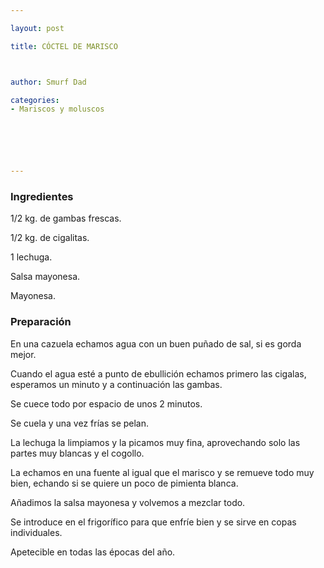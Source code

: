 ```yaml
---

layout: post

title: CÓCTEL DE MARISCO



author: Smurf Dad

categories:
- Mariscos y moluscos






---
```


<h3>Ingredientes</h3>

1/2 kg. de gambas frescas.

1/2 kg. de cigalitas.

1 lechuga.

Salsa mayonesa.

Mayonesa.

<h3>Preparación</h3>

En una cazuela echamos agua con un buen puñado de sal, si es gorda mejor.

Cuando el agua esté a punto de ebullición echamos primero las cigalas, esperamos un minuto y a continuación las gambas.

Se cuece todo por espacio de unos 2 minutos.

Se cuela y una vez frías se pelan.

La lechuga la limpiamos y la picamos muy fina, aprovechando solo las partes muy blancas y el cogollo.

La echamos en una fuente al igual que el marisco y se remueve todo muy bien, echando si se quiere un poco de pimienta blanca.

Añadimos la salsa mayonesa y volvemos a mezclar todo.

Se introduce en el frigorífico para que enfríe bien y se sirve en copas individuales.

Apetecible en todas las épocas del año.
